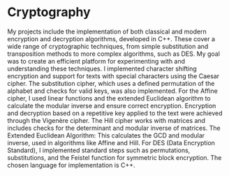 # Cryptography
My projects include the implementation of both classical and modern encryption and decryption algorithms, developed in C++. These cover a wide range of cryptographic techniques, from simple substitution and transposition methods to more complex algorithms, such as DES. My goal was to create an efficient platform for experimenting with and understanding these techniques.
I implemented character shifting encryption and support for texts with special characters using the Caesar cipher. The substitution cipher, which uses a defined permutation of the alphabet and checks for valid keys, was also implemented. For the Affine cipher, I used linear functions and the extended Euclidean algorithm to calculate the modular inverse and ensure correct encryption.
Encryption and decryption based on a repetitive key applied to the text were achieved through the Vigenère cipher. The Hill cipher works with matrices and includes checks for the determinant and modular inverse of matrices.
The Extended Euclidean Algorithm: This calculates the GCD and modular inverse, used in algorithms like Affine and Hill.
For DES (Data Encryption Standard), I implemented standard steps such as permutations, substitutions, and the Feistel function for symmetric block encryption. The chosen language for implementation is C++.

